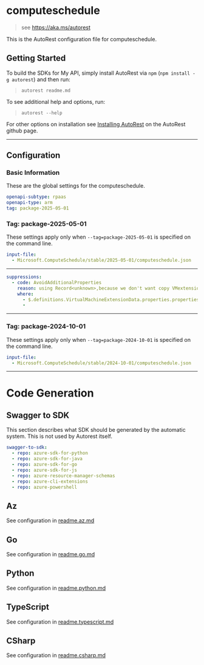 # computeschedule

> see https://aka.ms/autorest

This is the AutoRest configuration file for computeschedule.

## Getting Started

To build the SDKs for My API, simply install AutoRest via `npm` (`npm install -g autorest`) and then run:

> `autorest readme.md`

To see additional help and options, run:

> `autorest --help`

For other options on installation see [Installing AutoRest](https://aka.ms/autorest/install) on the AutoRest github page.

---

## Configuration

### Basic Information

These are the global settings for the computeschedule.

```yaml
openapi-subtype: rpaas
openapi-type: arm
tag: package-2025-05-01
```

### Tag: package-2025-05-01

These settings apply only when `--tag=package-2025-05-01` is specified on the command line.

```yaml $(tag) == 'package-2025-05-01'
input-file:
  - Microsoft.ComputeSchedule/stable/2025-05-01/computeschedule.json
```

---

``` yaml
suppressions:  
  - code: AvoidAdditionalProperties
    reason: using Record<unknown>,because we don't want copy VMextensionProperties type here and update this everytime there a new property added in underlying type in compute
    where:
      - $.definitions.VirtualMachineExtensionData.properties.properties
      - 
```

---

### Tag: package-2024-10-01

These settings apply only when `--tag=package-2024-10-01` is specified on the command line.

```yaml $(tag) == 'package-2024-10-01'
input-file:
  - Microsoft.ComputeSchedule/stable/2024-10-01/computeschedule.json
```

---

# Code Generation

## Swagger to SDK

This section describes what SDK should be generated by the automatic system.
This is not used by Autorest itself.

```yaml $(swagger-to-sdk)
swagger-to-sdk:
  - repo: azure-sdk-for-python
  - repo: azure-sdk-for-java
  - repo: azure-sdk-for-go
  - repo: azure-sdk-for-js
  - repo: azure-resource-manager-schemas
  - repo: azure-cli-extensions
  - repo: azure-powershell
```
## Az

See configuration in [readme.az.md](./readme.az.md)

## Go

See configuration in [readme.go.md](./readme.go.md)

## Python

See configuration in [readme.python.md](./readme.python.md)

## TypeScript

See configuration in [readme.typescript.md](./readme.typescript.md)

## CSharp 

See configuration in [readme.csharp.md](./readme.csharp.md)
